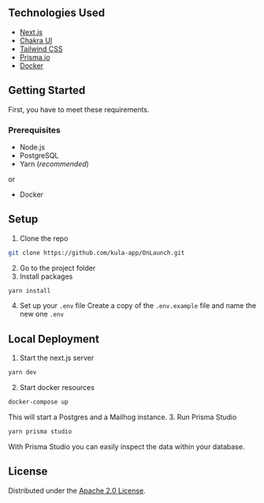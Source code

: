 ## Technologies Used

- [Next.js](https://nextjs.org/)
- [Chakra UI](https://chakra-ui.com/)
- [Tailwind CSS](https://tailwindcss.com/)
- [Prisma.io](https://www.prisma.io/)
- [Docker](https://www.docker.com/)

## Getting Started

First, you have to meet these requirements.

### Prerequisites

- Node.js
- PostgreSQL
- Yarn (_recommended_)

or

- Docker

## Setup

1. Clone the repo
```bash
git clone https://github.com/kula-app/OnLaunch.git
```
2. Go to the project folder
3. Install packages
```bash
yarn install
```
4. Set up your `.env` file
Create a copy of the `.env.example` file and name the new one `.env`

## Local Deployment

1. Start the next.js server
```bash
yarn dev
```
2. Start docker resources
```bash
docker-compose up
```
This will start a Postgres and a Mailhog instance.
3. Run Prisma Studio
```bash
yarn prisma studio
```
With Prisma Studio you can easily inspect the data within your database.

## License

Distributed under the [Apache 2.0 License](https://github.com/kula-app/OnLaunch/blob/main/LICENSE).
